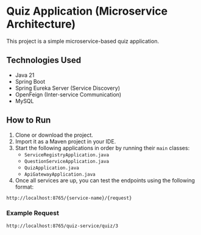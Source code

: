 # Quiz Application (Microservice Architecture)

This project is a simple microservice-based quiz application.

## Technologies Used

- Java 21  
- Spring Boot  
- Spring Eureka Server (Service Discovery)  
- OpenFeign (Inter-service Communication)  
- MySQL

## How to Run

1. Clone or download the project.
2. Import it as a Maven project in your IDE.
3. Start the following applications in order by running their `main` classes:
   - `ServiceRegistryApplication.java`
   - `QuestionServiceApplication.java`
   - `QuizApplication.java`
   - `ApiGatewayApplication.java`
4. Once all services are up, you can test the endpoints using the following format:

```
http://localhost:8765/{service-name}/{request}
```

### Example Request

```
http://localhost:8765/quiz-service/quiz/3
```
